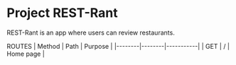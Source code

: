 # Project REST-Rant
REST-Rant is an app where users can review restaurants.

ROUTES
| Method |  Path  |  Purpose  |
|--------|--------|-----------|
|  GET   |    /   | Home page |